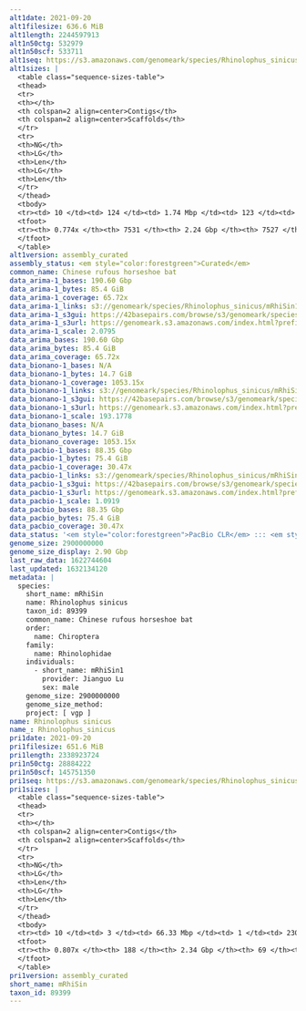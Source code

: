 ```yaml
---
alt1date: 2021-09-20
alt1filesize: 636.6 MiB
alt1length: 2244597913
alt1n50ctg: 532979
alt1n50scf: 533711
alt1seq: https://s3.amazonaws.com/genomeark/species/Rhinolophus_sinicus/mRhiSin1/assembly_curated/mRhiSin1.alt.cur.20210920.fasta.gz
alt1sizes: |
  <table class="sequence-sizes-table">
  <thead>
  <tr>
  <th></th>
  <th colspan=2 align=center>Contigs</th>
  <th colspan=2 align=center>Scaffolds</th>
  </tr>
  <tr>
  <th>NG</th>
  <th>LG</th>
  <th>Len</th>
  <th>LG</th>
  <th>Len</th>
  </tr>
  </thead>
  <tbody>
  <tr><td> 10 </td><td> 124 </td><td> 1.74 Mbp </td><td> 123 </td><td> 1.74 Mbp </td></tr>  <tr><td> 20 </td><td> 321 </td><td> 1.26 Mbp </td><td> 319 </td><td> 1.26 Mbp </td></tr>  <tr><td> 30 </td><td> 584 </td><td> 0.97 Mbp </td><td> 583 </td><td> 0.97 Mbp </td></tr>  <tr><td> 40 </td><td> 929 </td><td> 0.73 Mbp </td><td> 927 </td><td> 0.73 Mbp </td></tr>  <tr style="background-color:#cccccc;"><td> 50 </td><td> 1394 </td><td> 0.53 Mbp </td><td> 1391 </td><td> 0.53 Mbp </td></tr>  <tr><td> 60 </td><td> 2049 </td><td> 359.97 Kbp </td><td> 2046 </td><td> 360.26 Kbp </td></tr>  <tr><td> 70 </td><td> 3167 </td><td> 166.28 Kbp </td><td> 3163 </td><td> 166.28 Kbp </td></tr>  <tr><td> 80 </td><td> 0 </td><td>  </td><td> 0 </td><td>  </td></tr>  <tr><td> 90 </td><td> 0 </td><td>  </td><td> 0 </td><td>  </td></tr>  <tr><td> 100 </td><td> 0 </td><td>  </td><td> 0 </td><td>  </td></tr>  </tbody>
  <tfoot>
  <tr><th> 0.774x </th><th> 7531 </th><th> 2.24 Gbp </th><th> 7527 </th><th> 2.24 Gbp </th></tr>
  </tfoot>
  </table>
alt1version: assembly_curated
assembly_status: <em style="color:forestgreen">Curated</em>
common_name: Chinese rufous horseshoe bat
data_arima-1_bases: 190.60 Gbp
data_arima-1_bytes: 85.4 GiB
data_arima-1_coverage: 65.72x
data_arima-1_links: s3://genomeark/species/Rhinolophus_sinicus/mRhiSin1/genomic_data/arima/<br>
data_arima-1_s3gui: https://42basepairs.com/browse/s3/genomeark/species/Rhinolophus_sinicus/mRhiSin1/genomic_data/arima/
data_arima-1_s3url: https://genomeark.s3.amazonaws.com/index.html?prefix=species/Rhinolophus_sinicus/mRhiSin1/genomic_data/arima/
data_arima-1_scale: 2.0795
data_arima_bases: 190.60 Gbp
data_arima_bytes: 85.4 GiB
data_arima_coverage: 65.72x
data_bionano-1_bases: N/A
data_bionano-1_bytes: 14.7 GiB
data_bionano-1_coverage: 1053.15x
data_bionano-1_links: s3://genomeark/species/Rhinolophus_sinicus/mRhiSin1/genomic_data/bionano/<br>
data_bionano-1_s3gui: https://42basepairs.com/browse/s3/genomeark/species/Rhinolophus_sinicus/mRhiSin1/genomic_data/bionano/
data_bionano-1_s3url: https://genomeark.s3.amazonaws.com/index.html?prefix=species/Rhinolophus_sinicus/mRhiSin1/genomic_data/bionano/
data_bionano-1_scale: 193.1778
data_bionano_bases: N/A
data_bionano_bytes: 14.7 GiB
data_bionano_coverage: 1053.15x
data_pacbio-1_bases: 88.35 Gbp
data_pacbio-1_bytes: 75.4 GiB
data_pacbio-1_coverage: 30.47x
data_pacbio-1_links: s3://genomeark/species/Rhinolophus_sinicus/mRhiSin1/genomic_data/pacbio/<br>
data_pacbio-1_s3gui: https://42basepairs.com/browse/s3/genomeark/species/Rhinolophus_sinicus/mRhiSin1/genomic_data/pacbio/
data_pacbio-1_s3url: https://genomeark.s3.amazonaws.com/index.html?prefix=species/Rhinolophus_sinicus/mRhiSin1/genomic_data/pacbio/
data_pacbio-1_scale: 1.0919
data_pacbio_bases: 88.35 Gbp
data_pacbio_bytes: 75.4 GiB
data_pacbio_coverage: 30.47x
data_status: '<em style="color:forestgreen">PacBio CLR</em> ::: <em style="color:forestgreen">Arima</em>'
genome_size: 2900000000
genome_size_display: 2.90 Gbp
last_raw_data: 1622744604
last_updated: 1632134120
metadata: |
  species:
    short_name: mRhiSin
    name: Rhinolophus sinicus
    taxon_id: 89399
    common_name: Chinese rufous horseshoe bat
    order:
      name: Chiroptera
    family:
      name: Rhinolophidae
    individuals:
      - short_name: mRhiSin1
        provider: Jianguo Lu
        sex: male
    genome_size: 2900000000
    genome_size_method:
    project: [ vgp ]
name: Rhinolophus sinicus
name_: Rhinolophus_sinicus
pri1date: 2021-09-20
pri1filesize: 651.6 MiB
pri1length: 2338923724
pri1n50ctg: 28884222
pri1n50scf: 145751350
pri1seq: https://s3.amazonaws.com/genomeark/species/Rhinolophus_sinicus/mRhiSin1/assembly_curated/mRhiSin1.pri.cur.20210920.fasta.gz
pri1sizes: |
  <table class="sequence-sizes-table">
  <thead>
  <tr>
  <th></th>
  <th colspan=2 align=center>Contigs</th>
  <th colspan=2 align=center>Scaffolds</th>
  </tr>
  <tr>
  <th>NG</th>
  <th>LG</th>
  <th>Len</th>
  <th>LG</th>
  <th>Len</th>
  </tr>
  </thead>
  <tbody>
  <tr><td> 10 </td><td> 3 </td><td> 66.33 Mbp </td><td> 1 </td><td> 230.78 Mbp </td></tr>  <tr><td> 20 </td><td> 8 </td><td> 55.07 Mbp </td><td> 2 </td><td> 220.06 Mbp </td></tr>  <tr><td> 30 </td><td> 14 </td><td> 40.91 Mbp </td><td> 3 </td><td> 200.44 Mbp </td></tr>  <tr><td> 40 </td><td> 21 </td><td> 34.75 Mbp </td><td> 5 </td><td> 185.55 Mbp </td></tr>  <tr style="background-color:#cccccc;"><td> 50 </td><td> 30 </td><td style="background-color:#88ff88;"> 28.88 Mbp </td><td> 7 </td><td style="background-color:#88ff88;"> 145.75 Mbp </td></tr>  <tr><td> 60 </td><td> 42 </td><td> 20.65 Mbp </td><td> 9 </td><td> 111.27 Mbp </td></tr>  <tr><td> 70 </td><td> 60 </td><td> 12.58 Mbp </td><td> 12 </td><td> 79.35 Mbp </td></tr>  <tr><td> 80 </td><td> 119 </td><td> 1.42 Mbp </td><td> 20 </td><td> 3.07 Mbp </td></tr>  <tr><td> 90 </td><td> 0 </td><td>  </td><td> 0 </td><td>  </td></tr>  <tr><td> 100 </td><td> 0 </td><td>  </td><td> 0 </td><td>  </td></tr>  </tbody>
  <tfoot>
  <tr><th> 0.807x </th><th> 188 </th><th> 2.34 Gbp </th><th> 69 </th><th> 2.34 Gbp </th></tr>
  </tfoot>
  </table>
pri1version: assembly_curated
short_name: mRhiSin
taxon_id: 89399
---
```


